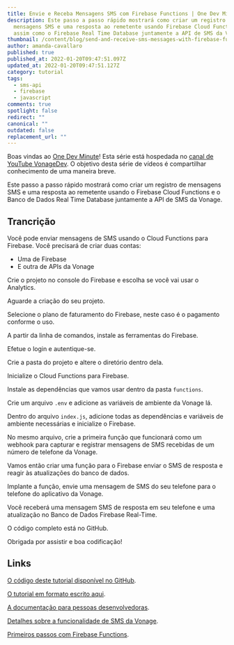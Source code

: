```yaml
---
title: Envie e Receba Mensagens SMS com Firebase Functions | One Dev Minute
description: Este passo a passo rápido mostrará como criar um registro de
  mensagens SMS e uma resposta ao remetente usando Firebase Cloud Functions
  assim como o Firebase Real Time Database juntamente a API de SMS da Vonage.
thumbnail: /content/blog/send-and-receive-sms-messages-with-firebase-functions-one-dev-minute/thumbnail-and-assets-for-one-dev-minute.jpg
author: amanda-cavallaro
published: true
published_at: 2022-01-20T09:47:51.097Z
updated_at: 2022-01-20T09:47:51.127Z
category: tutorial
tags:
  - sms-api
  - firebase
  - javascript
comments: true
spotlight: false
redirect: ""
canonical: ""
outdated: false
replacement_url: ""
---
```

Boas vindas ao [One Dev Minute](https://www.youtube.com/playlist?list=PLWYngsniPr_mwb65DDl3Kr6xeh6l7_pVY)! Esta série está hospedada no [canal de YouTube VonageDev](https://www.youtube.com/vonagedev). O objetivo desta série de vídeos é compartilhar conhecimento de uma maneira breve.

Este passo a passo rápido mostrará como criar um registro de mensagens SMS e uma resposta ao remetente usando o Firebase Cloud Functions e o Banco de Dados Real Time Database juntamente a API de SMS da Vonage.

<youtube id="c8gHy_KvQAE"></youtube>

## Trancrição

Você pode enviar mensagens de SMS usando o Cloud Functions para Firebase. Você precisará de criar duas contas:

* Uma de Firebase
* E outra de APIs da Vonage

Crie o projeto no console do Firebase e escolha se você vai usar o Analytics.

Aguarde a criação do seu projeto.

Selecione o plano de faturamento do Firebase, neste caso é o pagamento conforme o uso.

A partir da linha de comandos, instale as ferramentas do Firebase.

Efetue o login e autentique-se.

Crie a pasta do projeto e altere o diretório dentro dela.

Inicialize o Cloud Functions para Firebase.

Instale as dependências que vamos usar dentro da pasta `functions`.

Crie um arquivo `.env` e adicione as variáveis de ambiente da Vonage lá.

Dentro do arquivo `index.js`, adicione todas as dependências e variáveis de ambiente necessárias e inicialize o Firebase.

No mesmo arquivo, crie a primeira função que funcionará como um webhook para capturar e registrar mensagens de SMS recebidas de um número de telefone da Vonage.

Vamos então criar uma função para o Firebase enviar o SMS de resposta e reagir às atualizações do banco de dados.

Implante a função, envie uma mensagem de SMS do seu telefone para o telefone do aplicativo da  Vonage.

Você receberá uma mensagem SMS de resposta em seu telefone e uma atualização no Banco de Dados Firebase Real-Time.

O código completo está no GitHub.

Obrigada por assistir e boa codificação!

## Links

[O código deste tutorial disponível no GitHub](https://www.youtube.com/redirect?event=video_description&redir_token=QUFFLUhqazJ0UDFleGVwSnBfQU1ORTRLYkhDM0xrbkpZQXxBQ3Jtc0trcjJnY0E4QjRybFUwVk5GRWJQSVhMcnJERC1MbHQyWEpqaHNLSklyWjRiMFdZYmt2RzlaVVQ5UWRMYnVDa1V6SE1RcG5jTm5RSl9MbkRWNlhYZkRsYUtkc2JDXzZBM3p4NXRzNkZnTHp0LVMxbEdNUQ&q=https%3A%2F%2Fgithub.com%2Fnexmo-community%2Ffirebase-functions-sms-example).

[O tutorial em formato escrito aqui](https://www.youtube.com/redirect?event=video_description&redir_token=QUFFLUhqbUttd1Q0OHBsYU9fWlZyaHZlZ2JhN25FVE1LQXxBQ3Jtc0tsbFNxSVV1Q3ZtNzRUSkU4QUJwYVhHaENZZkJNYXZoemx0YkVjOUpWMmhMcXluRjBYVU4wNVcwdGU5SWFjU0FDUXRCUW1VNEd6U1ZjNTd5ZHl0V20xTW5fSUZfUXBzNldYUDltMlprOEhZRDBpMFMxMA&q=https%3A%2F%2Flearn.vonage.com%2Fblog%2F2020%2F01%2F24%2Fsend-and-receive-sms-messages-with-firebase-functions-dr%2F).

[A documentação para pessoas desenvolvedoras](https://www.youtube.com/redirect?event=video_description&redir_token=QUFFLUhqbkdBRVRBMDZsY05fYTJJeE14UmxsMFFGUWJGQXxBQ3Jtc0trY21SMGtEaGRsaVBKUmdpMkxDMlh6NWFrU2JtNjRNcHlGM200bGoyaVRiOGFnN2lYOUFFNnY3V1hZaVFaMWlEamtFOGU0eDdtWmxEVnlJLWlzWFptT3NJM2RpZFQtclg2Z09zVUpHcmZUXzM1T3BOTQ&q=https%3A%2F%2Fdeveloper.vonage.com).

[Detalhes sobre a funcionalidade de SMS da Vonage](https://www.youtube.com/redirect?event=video_description&redir_token=QUFFLUhqa3VKcWlvTTJqXzRTODh6SEdoNUlvdmJuMHo1d3xBQ3Jtc0tub3hvYlFpbnhQVktXdWZFcENEVHNlbFNfUmFZenNOVUFoTmUwWHBwekxrSDBLWW1LZDg5UFBnZ2t4UWpBaFlFazBIcDF2bjRLc1c1ZGVNRUhKblFFRmZDLTQtQXIxMnBVQ1RKR1dGTG5xd0dPRzdqZw&q=https%3A%2F%2Fdeveloper.vonage.com%2Fmessaging%2Fsms%2Foverview).

[Primeiros passos com Firebase Functions](https://www.youtube.com/redirect?event=video_description&redir_token=QUFFLUhqbUdadHRpUm4zZkNSSkdmQnMzUUEzdTFxR2ZPd3xBQ3Jtc0trSTc4S0tUbmNGVEFxaHk3Zk5CbmE5c3pQMzgzczd0QUF0M3Y3aTMzWFhiVlhHTkdDa3I3aUFxNGZqN05SZ09TUG1wcFd6UW1FRkl0THFJbWFBRHBTbXg5c1lwbG4zSjZzRXdGS0dGR2l3dHQ2LUQ0NA&q=https%3A%2F%2Ffirebase.google.com%2Fdocs%2Ffunctions%2Fget-started).